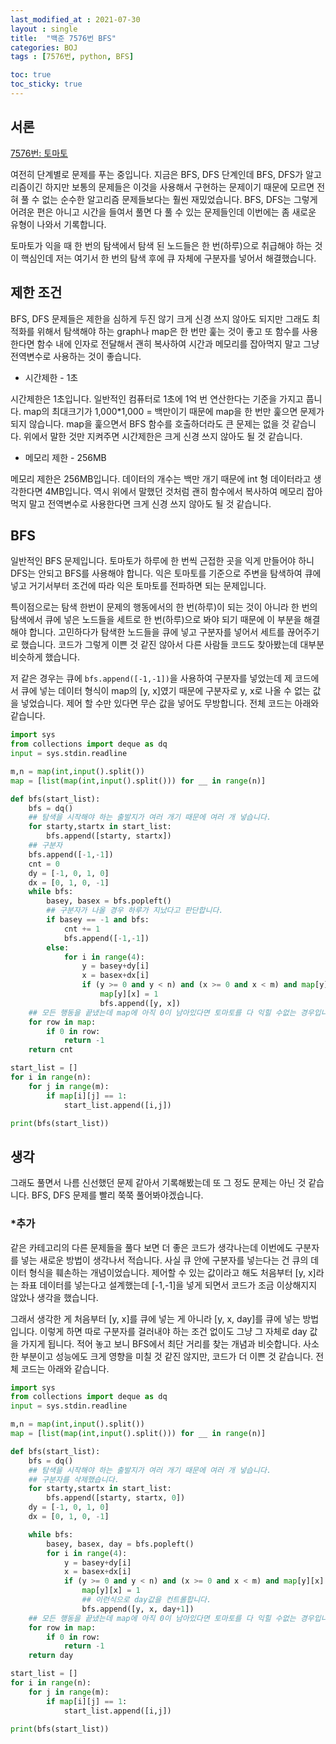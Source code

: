 ```yaml
---
last_modified_at : 2021-07-30
layout : single
title:  "백준 7576번 BFS"
categories: BOJ
tags : [7576번, python, BFS]

toc: true
toc_sticky: true
---
```

## 서론
<a href='https://www.acmicpc.net/problem/7576'>7576번: 토마토</a>

여전히 단계별로 문제를 푸는 중입니다. 지금은 BFS, DFS 단계인데 BFS, DFS가 알고리즘이긴 하지만 보통의 문제들은 이것을 사용해서 구현하는 문제이기 때문에 모르면 전혀 풀 수 없는 순수한 알고리즘 문제들보다는 훨씬 재밌었습니다. BFS, DFS는 그렇게 어려운 편은 아니고 시간을 들여서 풀면 다 풀 수 있는 문제들인데 이번에는 좀 새로운 유형이 나와서 기록합니다.  

토마토가 익을 때 한 번의 탐색에서 탐색 된 노드들은 한 번(하루)으로 취급해야 하는 것이 핵심인데 저는 여기서 한 번의 탐색 후에 큐 자체에 구분자를 넣어서 해결했습니다.

## 제한 조건
BFS, DFS 문제들은 제한을 심하게 두진 않기 크게 신경 쓰지 않아도 되지만 그래도 최적화를 위해서 탐색해야 하는 graph나 map은 한 번만 훑는 것이 좋고 또 함수를 사용한다면 함수 내에 인자로 전달해서 괜히 복사하여 시간과 메모리를 잡아먹지 말고 그냥 전역변수로 사용하는 것이 좋습니다.
<ul>
  <li>시간제한 - 1초</li>
</ul>
시간제한은 1초입니다. 일반적인 컴퓨터로 1초에 1억 번 연산한다는 기준을 가지고 풉니다. map의 최대크기가 1,000*1,000 = 백만이기 때문에 map을 한 번만 훑으면 문제가 되지 않습니다. map을 훑으면서 BFS 함수를 호출하더라도 큰 문제는 없을 것 같습니다. 위에서 말한 것만 지켜주면 시간제한은 크게 신경 쓰지 않아도 될 것 같습니다.
<ul>
  <li>메모리 제한 - 256MB</li>
</ul>
메모리 제한은 256MB입니다. 데이터의 개수는 백만 개기 때문에 int 형 데이터라고 생각한다면 4MB입니다. 역시 위에서 말했던 것처럼 괜히 함수에서 복사하여 메모리 잡아먹지 말고 전역변수로 사용한다면 크게 신경 쓰지 않아도 될 것 같습니다.

## BFS
일반적인 BFS 문제입니다. 토마토가 하루에 한 번씩 근접한 곳을 익게 만들어야 하니 DFS는 안되고 BFS를 사용해야 합니다. 익은 토마토를 기준으로 주변을 탐색하여 큐에 넣고 거기서부터 조건에 따라 익은 토마토를 전파하면 되는 문제입니다.  

특이점으로는 탐색 한번이 문제의 행동에서의 한 번(하루)이 되는 것이 아니라 한 번의 탐색에서 큐에 넣은 노드들을 세트로 한 번(하루)으로 봐야 되기 때문에 이 부분을 해결해야 합니다. 고민하다가 탐색한 노드들을 큐에 넣고 구분자를 넣어서 세트를 끊어주기로 했습니다. 코드가 그렇게 이쁜 것 같진 않아서 다른 사람들 코드도 찾아봤는데 대부분 비슷하게 했습니다.  

저 같은 경우는 큐에 <code>bfs.append([-1,-1])</code>을 사용하여 구분자를 넣었는데 제 코드에서 큐에 넣는 데이터 형식이 map의 [y, x]였기 때문에 구분자로 y, x로 나올 수 없는 값을 넣었습니다. 제어 할 수만 있다면 무슨 값을 넣어도 무방합니다. 전체 코드는 아래와 같습니다.
```python
import sys
from collections import deque as dq
input = sys.stdin.readline

m,n = map(int,input().split())
map = [list(map(int,input().split())) for __ in range(n)]

def bfs(start_list):
    bfs = dq()
    ## 탐색을 시작해야 하는 출발지가 여러 개기 때문에 여러 개 넣습니다.
    for starty,startx in start_list:
        bfs.append([starty, startx])
    ## 구분자
    bfs.append([-1,-1])
    cnt = 0
    dy = [-1, 0, 1, 0]
    dx = [0, 1, 0, -1]
    while bfs:
        basey, basex = bfs.popleft()
        ## 구분자가 나올 경우 하루가 지났다고 판단합니다.
        if basey == -1 and bfs:
            cnt += 1
            bfs.append([-1,-1])
        else:
            for i in range(4):
                y = basey+dy[i]
                x = basex+dx[i]
                if (y >= 0 and y < n) and (x >= 0 and x < m) and map[y][x] == 0:
                    map[y][x] = 1
                    bfs.append([y, x])
    ## 모든 행동을 끝냈는데 map에 아직 0이 남아있다면 토마토를 다 익힐 수없는 경우입니다.
    for row in map:
        if 0 in row:
            return -1
    return cnt

start_list = []
for i in range(n):
    for j in range(m):
        if map[i][j] == 1:
            start_list.append([i,j])

print(bfs(start_list))
```

## 생각
그래도 풀면서 나름 신선했던 문제 같아서 기록해봤는데 또 그 정도 문제는 아닌 것 같습니다. BFS, DFS 문제를 빨리 쭉쭉 풀어봐야겠습니다.

### *추가
같은 카테고리의 다른 문제들을 풀다 보면 더 좋은 코드가 생각나는데 이번에도 구분자를 넣는 새로운 방법이 생각나서 적습니다. 사실 큐 안에 구분자를 넣는다는 건 큐의 데이터 형식을 훼손하는 개념이었습니다. 제어할 수 있는 값이라고 해도 처음부터 [y, x]라는 좌표 데이터를 넣는다고 설계했는데 [-1,-1]을 넣게 되면서 코드가 조금 이상해지지 않았나 생각을 했습니다.  

그래서 생각한 게 처음부터 [y, x]를 큐에 넣는 게 아니라 [y, x, day]를 큐에 넣는 방법입니다. 이렇게 하면 따로 구분자를 걸러내야 하는 조건 없이도 그냥 그 자체로 day 값을 가지게 됩니다. 적어 놓고 보니 BFS에서 최단 거리를 찾는 개념과 비슷합니다. 사소한 부분이고 성능에도 크게 영향을 미칠 것 같진 않지만, 코드가 더 이쁜 것 같습니다. 전체 코드는 아래와 같습니다.
```python
import sys
from collections import deque as dq
input = sys.stdin.readline

m,n = map(int,input().split())
map = [list(map(int,input().split())) for __ in range(n)]

def bfs(start_list):
    bfs = dq()
    ## 탐색을 시작해야 하는 출발지가 여러 개기 때문에 여러 개 넣습니다.
    ## 구분자를 삭제했습니다.
    for starty,startx in start_list:
        bfs.append([starty, startx, 0])
    dy = [-1, 0, 1, 0]
    dx = [0, 1, 0, -1]

    while bfs:
        basey, basex, day = bfs.popleft()
        for i in range(4):
            y = basey+dy[i]
            x = basex+dx[i]
            if (y >= 0 and y < n) and (x >= 0 and x < m) and map[y][x] == 0:
                map[y][x] = 1
                ## 이런식으로 day값을 컨트롤합니다.
                bfs.append([y, x, day+1])
    ## 모든 행동을 끝냈는데 map에 아직 0이 남아있다면 토마토를 다 익힐 수없는 경우입니다.
    for row in map:
        if 0 in row:
            return -1
    return day

start_list = []
for i in range(n):
    for j in range(m):
        if map[i][j] == 1:
            start_list.append([i,j])

print(bfs(start_list))
```
